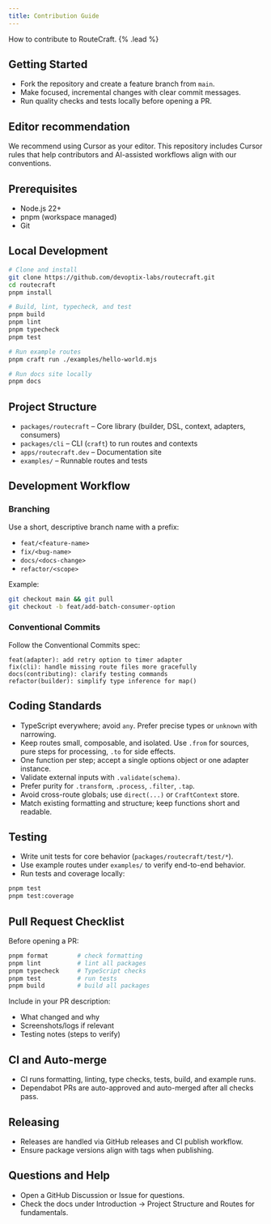 ```yaml
---
title: Contribution Guide
---
```


How to contribute to RouteCraft. {% .lead %}

## Getting Started

- Fork the repository and create a feature branch from `main`.
- Make focused, incremental changes with clear commit messages.
- Run quality checks and tests locally before opening a PR.

## Editor recommendation

We recommend using Cursor as your editor. This repository includes Cursor rules that help contributors and AI-assisted workflows align with our conventions.

## Prerequisites

- Node.js 22+
- pnpm (workspace managed)
- Git

## Local Development

```bash
# Clone and install
git clone https://github.com/devoptix-labs/routecraft.git
cd routecraft
pnpm install

# Build, lint, typecheck, and test
pnpm build
pnpm lint
pnpm typecheck
pnpm test

# Run example routes
pnpm craft run ./examples/hello-world.mjs

# Run docs site locally
pnpm docs
```

## Project Structure

- `packages/routecraft` – Core library (builder, DSL, context, adapters, consumers)
- `packages/cli` – CLI (`craft`) to run routes and contexts
- `apps/routecraft.dev` – Documentation site
- `examples/` – Runnable routes and tests

## Development Workflow

### Branching

Use a short, descriptive branch name with a prefix:

- `feat/<feature-name>`
- `fix/<bug-name>`
- `docs/<docs-change>`
- `refactor/<scope>`

Example:

```bash
git checkout main && git pull
git checkout -b feat/add-batch-consumer-option
```

### Conventional Commits

Follow the Conventional Commits spec:

```
feat(adapter): add retry option to timer adapter
fix(cli): handle missing route files more gracefully
docs(contributing): clarify testing commands
refactor(builder): simplify type inference for map()
```

## Coding Standards

- TypeScript everywhere; avoid `any`. Prefer precise types or `unknown` with narrowing.
- Keep routes small, composable, and isolated. Use `.from` for sources, pure steps for processing, `.to` for side effects.
- One function per step; accept a single options object or one adapter instance.
- Validate external inputs with `.validate(schema)`.
- Prefer purity for `.transform`, `.process`, `.filter`, `.tap`.
- Avoid cross-route globals; use `direct(...)` or `CraftContext` store.
- Match existing formatting and structure; keep functions short and readable.

## Testing

- Write unit tests for core behavior (`packages/routecraft/test/*`).
- Use example routes under `examples/` to verify end-to-end behavior.
- Run tests and coverage locally:

```bash
pnpm test
pnpm test:coverage
```

## Pull Request Checklist

Before opening a PR:

```bash
pnpm format        # check formatting
pnpm lint          # lint all packages
pnpm typecheck     # TypeScript checks
pnpm test          # run tests
pnpm build         # build all packages
```

Include in your PR description:

- What changed and why
- Screenshots/logs if relevant
- Testing notes (steps to verify)

## CI and Auto-merge

- CI runs formatting, linting, type checks, tests, build, and example runs.
- Dependabot PRs are auto-approved and auto-merged after all checks pass.

## Releasing

- Releases are handled via GitHub releases and CI publish workflow.
- Ensure package versions align with tags when publishing.

## Questions and Help

- Open a GitHub Discussion or Issue for questions.
- Check the docs under Introduction → Project Structure and Routes for fundamentals.
